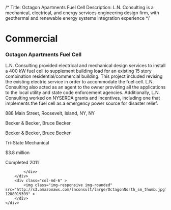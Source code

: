 /*
Title: Octagon Apartments Fuel Cell
Description: L.N. Consulting is a mechanical, electrical, and energy services engineering design firm, with geothermal and renewable energy systems integration experience
*/

# Commercial

<div>
	<div class="row">
		<div class="col-md-6" >
			<div class="well" >
				<h3>Octagon Apartments Fuel Cell</h3>
				<p>
   
   L.N. Consulting provided electrical and mechanical design services to install a 400 kW fuel cell to supplement building load for an existing 15 story combination residential/commercial building.  This project included revising the existing electric service in order to accommodate the fuel cell.  L.N. Consulting also acted as an agent to the owner providing all the applications to the local utility and state code enforcement agencies.  Additionally, L.N. Consulting worked on NYSERDA grants and incentives, including one that implements the fuel cell as a emergency power source for disaster relief.
</p>
				<p>888 Main Street, Roosevelt, Island, NY, NY</p>
				<p>Becker & Becker, Bruce Becker</p>
				<p>Becker & Becker, Bruce Becker</p>
				<p>Tri-State Mechanical</p>
				<p>$3.8 million</p>
				<p>Completed 2011</p>
				<p></p>
				
			</div>
		</div>
		<div class="col-md-6" >
			<img class="img-responsive img-rounded" src="http://s3.amazonaws.com/lnconsult/large/OctagonNorth_sm_thumb.jpg?1288019399" >
		</div>
	</div>
</div>
